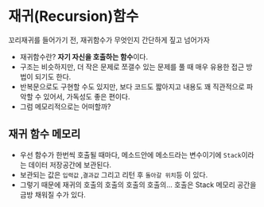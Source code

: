 # 재귀(Recursion)함수
꼬리재귀를 들어가기 전, 재귀함수가 무엇인지 간단하게 짚고 넘어가자
- 재귀함수란? **자기 자신을 호출하는 함수**이다. 
- 구조는 비슷하지만, 더 작은 문제로 쪼갤수 있는 문제를 풀 때 매우 유용한 접근 방법이 되기도 한다.
- 반복문으로도 구현할 수도 있지만, 보다 코드도 짧아지고 내용도 꽤 직관적으로 파악할 수 있어서, 가독성도 좋은 편이다.
- 그럼 메모리적으로는 어떠할까?

## 재귀 함수 메모리 
- 우선 함수가 한번씩 호출될 때마다, 메소드안에 메소드라는 변수이기에 `Stack`이라는 데이터 저장공간에 보관된다.
- 보관되는 값은 `입력값` ,`결과값` 그리고 리턴 후 `돌아갈 위치`등 이 있다.
- 그렇기 때문에 재귀의 호출의 호출의 호출의 호출의... 호출은 Stack 메모리 공간을 금방 채워질 수가 있다.
<img src="">
